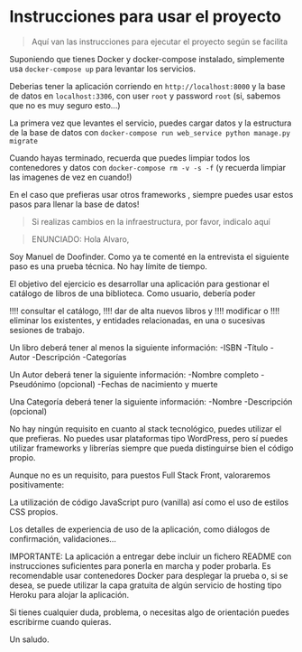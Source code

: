 # Instrucciones para usar el proyecto
> Aquí van las instrucciones para ejecutar el proyecto según se facilita

Suponiendo que tienes Docker y docker-compose instalado, simplemente usa
`docker-compose up` para levantar los servicios.

Deberias tener la aplicación corriendo en `http://localhost:8000`
y la base de datos en `localhost:3306`, con user `root` y password `root` (si, sabemos que no es muy seguro esto...)

La primera vez que levantes el servicio, puedes cargar datos y la estructura de la base de datos con `docker-compose run web_service python manage.py migrate`

Cuando hayas terminado, recuerda que puedes limpiar todos los contenedores y datos con `docker-compose rm -v -s -f` (y recuerda limpiar las imagenes de vez en cuando!)

En el caso que prefieras usar otros frameworks , siempre puedes usar estos pasos para llenar la base de datos!

> Si realizas cambios en la infraestructura, por favor, indicalo aquí

>ENUNCIADO:
Hola Alvaro,

Soy Manuel de Doofinder. Como ya te comenté en la entrevista el siguiente paso es una prueba técnica. No hay límite de tiempo.

El objetivo del ejercicio es desarrollar una aplicación para gestionar el catálogo de libros de una biblioteca. 
Como usuario, debería poder 

!!!! consultar el catálogo, 
!!!! dar de alta nuevos libros y 
!!!! modificar o 
!!!! eliminar los existentes, y entidades relacionadas, en una o sucesivas sesiones de trabajo.

Un libro deberá tener al menos la siguiente información:
-ISBN
-Título
-Autor
-Descripción
-Categorías

Un Autor deberá tener la siguiente información:
-Nombre completo
-Pseudónimo (opcional)
-Fechas de nacimiento y muerte

Una Categoría deberá tener la siguiente información:
-Nombre
-Descripción (opcional)

No hay ningún requisito en cuanto al stack tecnológico, puedes utilizar el que prefieras. No puedes usar plataformas tipo WordPress, pero sí puedes utilizar frameworks y librerías siempre que pueda distinguirse bien el código propio.

Aunque no es un requisito, para puestos Full Stack Front, valoraremos positivamente:

La utilización de código JavaScript puro (vanilla) así como el uso de estilos CSS propios.

Los detalles de experiencia de uso de la aplicación, como diálogos de confirmación, validaciones…

IMPORTANTE: La aplicación a entregar debe incluir un fichero README con instrucciones suficientes para ponerla en marcha y poder probarla. Es recomendable usar contenedores Docker para desplegar la prueba o, si se desea, se puede utilizar la capa gratuita de algún servicio de hosting tipo Heroku para alojar la aplicación.

Si tienes cualquier duda, problema, o necesitas algo de orientación puedes escribirme cuando quieras.

Un saludo.